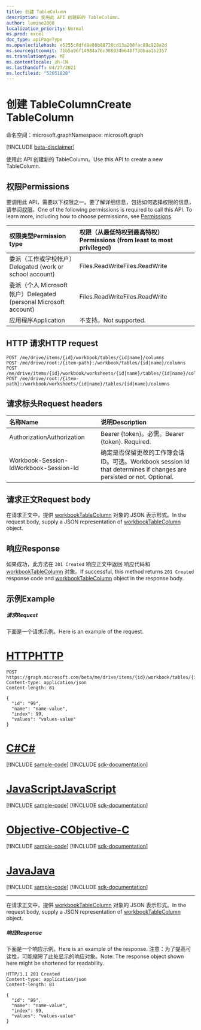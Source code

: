 ```yaml
---
title: 创建 TableColumn
description: 使用此 API 创建新的 TableColumn。
author: lumine2008
localization_priority: Normal
ms.prod: excel
doc_type: apiPageType
ms.openlocfilehash: e5255c8dfd8e80b88720cd13a208fac89c928a2d
ms.sourcegitcommit: 71b5a96f14984a76c386934b648f730baa1b2357
ms.translationtype: MT
ms.contentlocale: zh-CN
ms.lasthandoff: 04/27/2021
ms.locfileid: "52051828"
---
```

# <a name="create-tablecolumn"></a><span data-ttu-id="219c7-103">创建 TableColumn</span><span class="sxs-lookup"><span data-stu-id="219c7-103">Create TableColumn</span></span>

<span data-ttu-id="219c7-104">命名空间：microsoft.graph</span><span class="sxs-lookup"><span data-stu-id="219c7-104">Namespace: microsoft.graph</span></span>

[!INCLUDE [beta-disclaimer](../../includes/beta-disclaimer.md)]

<span data-ttu-id="219c7-105">使用此 API 创建新的 TableColumn。</span><span class="sxs-lookup"><span data-stu-id="219c7-105">Use this API to create a new TableColumn.</span></span>
## <a name="permissions"></a><span data-ttu-id="219c7-106">权限</span><span class="sxs-lookup"><span data-stu-id="219c7-106">Permissions</span></span>
<span data-ttu-id="219c7-p101">要调用此 API，需要以下权限之一。要了解详细信息，包括如何选择权限的信息，请参阅[权限](/graph/permissions-reference)。</span><span class="sxs-lookup"><span data-stu-id="219c7-p101">One of the following permissions is required to call this API. To learn more, including how to choose permissions, see [Permissions](/graph/permissions-reference).</span></span>

|<span data-ttu-id="219c7-109">权限类型</span><span class="sxs-lookup"><span data-stu-id="219c7-109">Permission type</span></span>      | <span data-ttu-id="219c7-110">权限（从最低特权到最高特权）</span><span class="sxs-lookup"><span data-stu-id="219c7-110">Permissions (from least to most privileged)</span></span>              |
|:--------------------|:---------------------------------------------------------|
|<span data-ttu-id="219c7-111">委派（工作或学校帐户）</span><span class="sxs-lookup"><span data-stu-id="219c7-111">Delegated (work or school account)</span></span> | <span data-ttu-id="219c7-112">Files.ReadWrite</span><span class="sxs-lookup"><span data-stu-id="219c7-112">Files.ReadWrite</span></span>    |
|<span data-ttu-id="219c7-113">委派（个人 Microsoft 帐户）</span><span class="sxs-lookup"><span data-stu-id="219c7-113">Delegated (personal Microsoft account)</span></span> | <span data-ttu-id="219c7-114">Files.ReadWrite</span><span class="sxs-lookup"><span data-stu-id="219c7-114">Files.ReadWrite</span></span>    |
|<span data-ttu-id="219c7-115">应用程序</span><span class="sxs-lookup"><span data-stu-id="219c7-115">Application</span></span> | <span data-ttu-id="219c7-116">不支持。</span><span class="sxs-lookup"><span data-stu-id="219c7-116">Not supported.</span></span> |

## <a name="http-request"></a><span data-ttu-id="219c7-117">HTTP 请求</span><span class="sxs-lookup"><span data-stu-id="219c7-117">HTTP request</span></span>
<!-- { "blockType": "ignored" } -->
```http
POST /me/drive/items/{id}/workbook/tables/{id|name}/columns
POST /me/drive/root:/{item-path}:/workbook/tables/{id|name}/columns
POST /me/drive/items/{id}/workbook/worksheets/{id|name}/tables/{id|name}/columns
POST /me/drive/root:/{item-path}:/workbook/worksheets/{id|name}/tables/{id|name}/columns

```
## <a name="request-headers"></a><span data-ttu-id="219c7-118">请求标头</span><span class="sxs-lookup"><span data-stu-id="219c7-118">Request headers</span></span>
| <span data-ttu-id="219c7-119">名称</span><span class="sxs-lookup"><span data-stu-id="219c7-119">Name</span></span>       | <span data-ttu-id="219c7-120">说明</span><span class="sxs-lookup"><span data-stu-id="219c7-120">Description</span></span>|
|:---------------|:----------|
| <span data-ttu-id="219c7-121">Authorization</span><span class="sxs-lookup"><span data-stu-id="219c7-121">Authorization</span></span>  | <span data-ttu-id="219c7-p102">Bearer {token}。必需。</span><span class="sxs-lookup"><span data-stu-id="219c7-p102">Bearer {token}. Required.</span></span> |
| <span data-ttu-id="219c7-124">Workbook-Session-Id</span><span class="sxs-lookup"><span data-stu-id="219c7-124">Workbook-Session-Id</span></span>  | <span data-ttu-id="219c7-p103">确定是否保留更改的工作簿会话 ID。可选。</span><span class="sxs-lookup"><span data-stu-id="219c7-p103">Workbook session Id that determines if changes are persisted or not. Optional.</span></span>|

## <a name="request-body"></a><span data-ttu-id="219c7-127">请求正文</span><span class="sxs-lookup"><span data-stu-id="219c7-127">Request body</span></span>
<span data-ttu-id="219c7-128">在请求正文中，提供 [workbookTableColumn](../resources/workbooktablecolumn.md) 对象的 JSON 表示形式。</span><span class="sxs-lookup"><span data-stu-id="219c7-128">In the request body, supply a JSON representation of [workbookTableColumn](../resources/workbooktablecolumn.md) object.</span></span>

## <a name="response"></a><span data-ttu-id="219c7-129">响应</span><span class="sxs-lookup"><span data-stu-id="219c7-129">Response</span></span>

<span data-ttu-id="219c7-130">如果成功，此方法在 `201 Created` 响应正文中返回 响应代码和 [workbookTableColumn](../resources/workbooktablecolumn.md) 对象。</span><span class="sxs-lookup"><span data-stu-id="219c7-130">If successful, this method returns `201 Created` response code and [workbookTableColumn](../resources/workbooktablecolumn.md) object in the response body.</span></span>

## <a name="example"></a><span data-ttu-id="219c7-131">示例</span><span class="sxs-lookup"><span data-stu-id="219c7-131">Example</span></span>
##### <a name="request"></a><span data-ttu-id="219c7-132">请求</span><span class="sxs-lookup"><span data-stu-id="219c7-132">Request</span></span>
<span data-ttu-id="219c7-133">下面是一个请求示例。</span><span class="sxs-lookup"><span data-stu-id="219c7-133">Here is an example of the request.</span></span>

# <a name="http"></a>[<span data-ttu-id="219c7-134">HTTP</span><span class="sxs-lookup"><span data-stu-id="219c7-134">HTTP</span></span>](#tab/http)
<!-- {
  "blockType": "request",
  "name": "create_tablecolumn_from_table"
}-->
```http
POST https://graph.microsoft.com/beta/me/drive/items/{id}/workbook/tables/{id|name}/columns
Content-type: application/json
Content-length: 81

{
  "id": "99",
  "name": "name-value",
  "index": 99,
  "values": "values-value"
}
```
# <a name="c"></a>[<span data-ttu-id="219c7-135">C#</span><span class="sxs-lookup"><span data-stu-id="219c7-135">C#</span></span>](#tab/csharp)
[!INCLUDE [sample-code](../includes/snippets/csharp/create-tablecolumn-from-table-csharp-snippets.md)]
[!INCLUDE [sdk-documentation](../includes/snippets/snippets-sdk-documentation-link.md)]

# <a name="javascript"></a>[<span data-ttu-id="219c7-136">JavaScript</span><span class="sxs-lookup"><span data-stu-id="219c7-136">JavaScript</span></span>](#tab/javascript)
[!INCLUDE [sample-code](../includes/snippets/javascript/create-tablecolumn-from-table-javascript-snippets.md)]
[!INCLUDE [sdk-documentation](../includes/snippets/snippets-sdk-documentation-link.md)]

# <a name="objective-c"></a>[<span data-ttu-id="219c7-137">Objective-C</span><span class="sxs-lookup"><span data-stu-id="219c7-137">Objective-C</span></span>](#tab/objc)
[!INCLUDE [sample-code](../includes/snippets/objc/create-tablecolumn-from-table-objc-snippets.md)]
[!INCLUDE [sdk-documentation](../includes/snippets/snippets-sdk-documentation-link.md)]

# <a name="java"></a>[<span data-ttu-id="219c7-138">Java</span><span class="sxs-lookup"><span data-stu-id="219c7-138">Java</span></span>](#tab/java)
[!INCLUDE [sample-code](../includes/snippets/java/create-tablecolumn-from-table-java-snippets.md)]
[!INCLUDE [sdk-documentation](../includes/snippets/snippets-sdk-documentation-link.md)]

---

<span data-ttu-id="219c7-139">在请求正文中，提供 [workbookTableColumn](../resources/workbooktablecolumn.md) 对象的 JSON 表示形式。</span><span class="sxs-lookup"><span data-stu-id="219c7-139">In the request body, supply a JSON representation of [workbookTableColumn](../resources/workbooktablecolumn.md) object.</span></span>
##### <a name="response"></a><span data-ttu-id="219c7-140">响应</span><span class="sxs-lookup"><span data-stu-id="219c7-140">Response</span></span>
<span data-ttu-id="219c7-141">下面是一个响应示例。</span><span class="sxs-lookup"><span data-stu-id="219c7-141">Here is an example of the response.</span></span> <span data-ttu-id="219c7-142">注意：为了提高可读性，可能缩短了此处显示的响应对象。</span><span class="sxs-lookup"><span data-stu-id="219c7-142">Note: The response object shown here might be shortened for readability.</span></span>
<!-- {
  "blockType": "response",
  "truncated": true,
  "@odata.type": "microsoft.graph.workbookTableColumn"
} -->
```http
HTTP/1.1 201 Created
Content-type: application/json
Content-length: 81

{
  "id": "99",
  "name": "name-value",
  "index": 99,
  "values": "values-value"
}
```

<!-- uuid: 8fcb5dbc-d5aa-4681-8e31-b001d5168d79
2015-10-25 14:57:30 UTC -->
<!--
{
  "type": "#page.annotation",
  "description": "Create TableColumn",
  "keywords": "",
  "section": "documentation",
  "tocPath": "",
  "suppressions": [
  ]
}
-->


